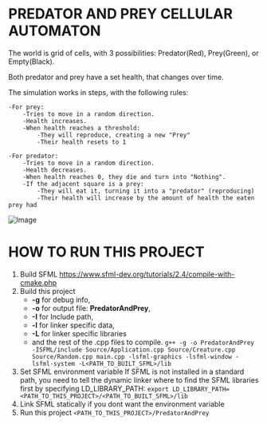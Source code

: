# PREDATOR AND PREY CELLULAR AUTOMATON

The world is grid of cells, with 3 possibilities: Predator(Red), Prey(Green), or Empty(Black).

Both predator and prey have a set health, that changes over time.

The simulation works in steps, with the following rules:

    -For prey:
        -Tries to move in a random direction.
        -Health increases.
        -When health reaches a threshold:
            -They will reproduce, creating a new "Prey"
            -Their health resets to 1

    -For predator:
        -Tries to move in a random direction.
        -Health decreases.
        -When health reaches 0, they die and turn into "Nothing".
        -If the adjacent square is a prey:
            -They will eat it, turning it into a "predator" (reproducing)
            -Their health will increase by the amount of health the eaten prey had
            
           
 ![Image](http://i.imgur.com/ufXdrSz.png)

# HOW TO RUN THIS PROJECT
1. Build SFML
    https://www.sfml-dev.org/tutorials/2.4/compile-with-cmake.php
2. Build this project
    * **-g** for debug info, 
    * **-o** for output file: **PredatorAndPrey**, 
    * **-I** for Include path, 
    * **-l** for linker specific data,
    * **-L** for linker specific libraries
    * and the rest of the .cpp files to compile.
    `g++ -g -o PredatorAndPrey -ISFML/include Source/Application.cpp Source/Creature.cpp Source/Random.cpp main.cpp -lsfml-graphics -lsfml-window -lsfml-system -L<PATH_TO_BUILT_SFML>/lib`
3. Set SFML environment variable
    If SFML is not installed in a standard path, you need to tell the dynamic linker where to find the SFML libraries first by specifying LD_LIBRARY_PATH:
    `export LD_LIBRARY_PATH=<PATH_TO_THIS_PROJECT>/<PATH_TO_BUILT_SFML>/lib`
3. Link SFML statically if you dont want the environment variable
4. Run this project
    `<PATH_TO_THIS_PROJECT>/PredatorAndPrey`